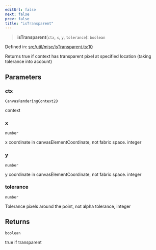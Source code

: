 ```yaml
---
editUrl: false
next: false
prev: false
title: "isTransparent"
---
```


> **isTransparent**(`ctx`, `x`, `y`, `tolerance`): `boolean`

Defined in: [src/util/misc/isTransparent.ts:10](https://github.com/fabricjs/fabric.js/blob/977f797255d8c56b5b68360b0d45bed33697d2e8/src/util/misc/isTransparent.ts#L10)

Returns true if context has transparent pixel
at specified location (taking tolerance into account)

## Parameters

### ctx

`CanvasRenderingContext2D`

context

### x

`number`

x coordinate in canvasElementCoordinate, not fabric space. integer

### y

`number`

y coordinate in canvasElementCoordinate, not fabric space. integer

### tolerance

`number`

Tolerance pixels around the point, not alpha tolerance, integer

## Returns

`boolean`

true if transparent
